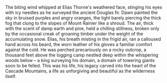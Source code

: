 The biting wind whipped at Elias Thorne's weathered face, stinging his eyes with icy needles as he surveyed the ancient Douglas fir.  Dawn painted the sky in bruised purples and angry oranges, the light barely piercing the thick fog that clung to the slopes of Mount Rainier like a shroud.  The air, thick with the scent of damp earth and pine, held a chilling stillness, broken only by the occasional creak of groaning timber under the weight of the accumulating snow. Elias, his breath misting in the frigid air, ran a calloused hand across his beard, the worn leather of his gloves a familiar comfort against the cold.  He was perched precariously on a rocky outcrop, a thousand feet above the logging camp nestled deep within the whispering woods below – a king surveying his domain, a domain of towering giants soon to be felled.  This was his life, his legacy carved into the heart of the Cascade Mountains, a life as unforgiving and beautiful as the wilderness itself.
